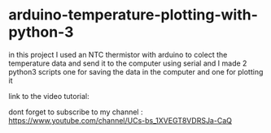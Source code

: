 # arduino-temperature-plotting-with-python-3

in this project I used an NTC thermistor with arduino to colect the temperature data and send it to the computer using serial and 
I made 2 python3 scripts one for saving the data in the computer and one for plotting it 

link to the video tutorial:



dont forget to subscribe to my channel : https://www.youtube.com/channel/UCs-bs_1XVEGT8VDRSJa-CaQ
